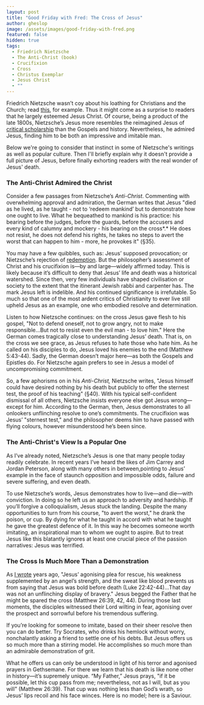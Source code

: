 ```yaml
---
layout: post
title: "Good Friday with Fred: The Cross of Jesus"
author: gheslop
image: /assets/images/good-friday-with-fred.png
featured: false
hidden: true
tags:
  - Friedrich Nietzsche
  - The Anti-Christ (book)
  - Crucifixion
  - Cross
  - Christus Exemplar
  - Jesus Christ
  - ""
---
```

Friedrich Nietzsche wasn’t coy about his loathing for Christians and the Church; read [this](https://rekindle.co.za/content/2022-11-04-fridays-with-fred-pitiful-christians), for example. Thus it might come as a surprise to readers that he largely esteemed Jesus Christ. Of course, being a product of the late 1800s, Nietzsche’s Jesus more resembles the reimagined Jesus of [critical scholarship](https://rekindle.co.za/content/how-literary-criticism-has-damaged-our-view-of-the-gospels/) than the Gospels and history. Nevertheless, he admired Jesus, finding him to be both an impressive and imitable man.

Below we're going to consider that instinct in some of Nietzsche's writings as well as popular culture. Then I'll briefly explain why it doesn't provide a full picture of Jesus, before finally exhorting readers with the real wonder of Jesus' death.

### The Anti-Christ Admired the Christ

Consider a few passages from Nietzsche’s *Anti-Christ*. Commenting with overwhelming approval and admiration, the German writes that Jesus "died as he lived, as he taught - not to ‘redeem mankind’ but to demonstrate how one ought to live. What he bequeathed to mankind is his practice: his bearing before the judges, before the guards, before the accusers and every kind of calumny and mockery - his bearing on the cross*.* He does not resist, he does not defend his rights, he takes no steps to avert the worst that can happen to him - more, he provokes it" (§35).

You may have a few quibbles, such as: Jesus’ supposed provocation; or Nietzsche’s rejection of [redemption](https://rekindle.co.za/content/2020-07-01-christus-victor-strengths). But the philosopher’s assessment of Christ and his crucifixion is—by and large—widely affirmed today. This is likely because it’s difficult to deny that Jesus’ life and death was a historical watershed. Since then, very few individuals have shaped civilisation or society to the extent that the itinerant Jewish rabbi and carpenter has. The mark Jesus left is indelible. And his continued significance is irrefutable. So much so that one of the most ardent critics of Christianity to ever live still upheld Jesus as an example, one who embodied resolve and determination.

Listen to how Nietzsche continues: on the cross Jesus gave flesh to his gospel, "Not to defend oneself, not to grow angry, not to make responsible…But not to resist even the evil man - to love him." Here the German comes tragically close to understanding Jesus’ death. That is, on the cross we see grace, as Jesus refuses to hate those who hate him. As he called on his disciples to do, Jesus loved his enemies to the end (Matthew 5:43-44). Sadly, the German doesn’t major here—as both the Gospels and Epistles do. For Nietzsche again prefers to see in Jesus a model of uncompromising commitment.

So, a few aphorisms on in his *Anti-Christ,* Nietzsche writes, "Jesus himself could have desired nothing by his death but publicly to offer the sternest test, the proof of his teaching" (§40). With his typical self-confident dismissal of all others, Nietzsche insists everyone else got Jesus wrong—except for him. According to the German, then, Jesus demonstrates to all onlookers unflinching resolve to one’s commitments. The crucifixion was Jesus’ "sternest test," and the philosopher deems him to have passed with flying colours, however misunderstood he’s been since.

### The Anti-Christ's View Is a Popular One

As I’ve already noted, Nietzsche’s Jesus is one that many people today readily celebrate. In recent years I’ve heard the likes of Jim Carrey and Jordan Peterson, along with many others in between,pointing to Jesus’ example in the face of staunch opposition and impossible odds, failure and severe suffering, and even death.

To use Nietzsche’s words, Jesus demonstrates how to live—and die—with conviction. In doing so he left us an approach to adversity and hardship. If you’ll forgive a colloquialism, Jesus stuck the landing. Despite the many opportunities to turn from his course, "to avert the worst," he drank the poison, or cup. By dying for what he taught in accord with what he taught he gave the greatest defence of it. In this way he becomes someone worth imitating, an inspirational man to whom we ought to aspire. But to treat Jesus like this blatantly ignores at least one crucial piece of the passion narratives: Jesus was terrified.

### The Cross Is Much More Than a Demonstration

As [I wrote](https://rekindle.co.za/content/lukes-innocent-jesus-a-point-from-repetition/) years ago, "Jesus’ agonising plea for rescue, his weakness supplemented by an angel’s strength, and the sweat like blood prevents us from saying that Jesus was bold before death (Luke 22:42-44)…That day was not an unflinching display of bravery." Jesus begged the Father that he might be spared the cross (Matthew 26:39, 42, 44). During those last moments, the disciples witnessed their Lord wilting in fear, agonising over the prospect and sorrowful before his tremendous suffering.

If you’re looking for someone to imitate, based on their sheer resolve then you can do better. Try Socrates, who drinks his hemlock without worry, nonchalantly asking a friend to settle one of his debts. But Jesus offers us so much more than a stirring model. He accomplishes so much more than an admirable demonstration of grit.

What he offers us can only be understood in light of his terror and agonised prayers in Gethsemane. For there we learn that his death is like none other in history—it’s supremely unique. “My Father,” Jesus prays, "if it be possible, let this cup pass from me; nevertheless, not as I will, but as you will" (Matthew 26:39). That cup was nothing less than God’s wrath, so Jesus’ lips recoil and his face winces. Here is no model; here is a Saviour.